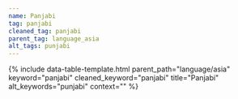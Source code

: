 ```yaml
---
name: Panjabi
tag: panjabi
cleaned_tag: panjabi
parent_tag: language_asia
alt_tags: punjabi
---
```


{% include data-table-template.html 
  parent_path="language/asia" 
  keyword="panjabi" 
  cleaned_keyword="panjabi" 
  title="Panjabi"
  alt_keywords="punjabi"
  context=""
%}

